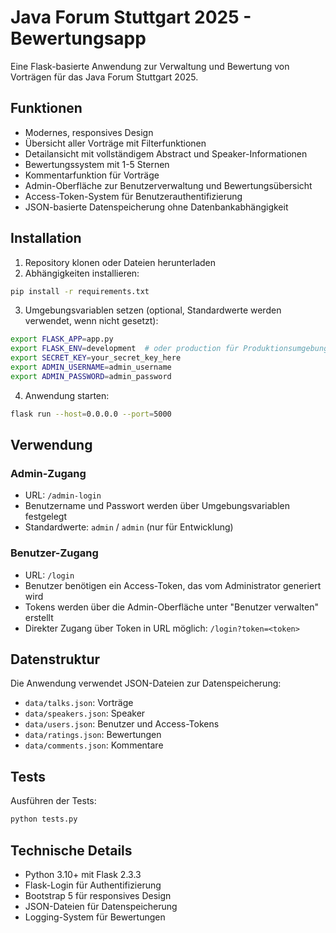 # Java Forum Stuttgart 2025 - Bewertungsapp

Eine Flask-basierte Anwendung zur Verwaltung und Bewertung von Vorträgen für das Java Forum Stuttgart 2025.

## Funktionen

- Modernes, responsives Design
- Übersicht aller Vorträge mit Filterfunktionen
- Detailansicht mit vollständigem Abstract und Speaker-Informationen
- Bewertungssystem mit 1-5 Sternen
- Kommentarfunktion für Vorträge
- Admin-Oberfläche zur Benutzerverwaltung und Bewertungsübersicht
- Access-Token-System für Benutzerauthentifizierung
- JSON-basierte Datenspeicherung ohne Datenbankabhängigkeit


## Installation

1. Repository klonen oder Dateien herunterladen
2. Abhängigkeiten installieren:

```bash
pip install -r requirements.txt
```

3. Umgebungsvariablen setzen (optional, Standardwerte werden verwendet, wenn nicht gesetzt):

```bash
export FLASK_APP=app.py
export FLASK_ENV=development  # oder production für Produktionsumgebung
export SECRET_KEY=your_secret_key_here
export ADMIN_USERNAME=admin_username
export ADMIN_PASSWORD=admin_password
```

4. Anwendung starten:

```bash
flask run --host=0.0.0.0 --port=5000
```

## Verwendung

### Admin-Zugang

- URL: `/admin-login`
- Benutzername und Passwort werden über Umgebungsvariablen festgelegt
- Standardwerte: `admin` / `admin` (nur für Entwicklung)

### Benutzer-Zugang

- URL: `/login`
- Benutzer benötigen ein Access-Token, das vom Administrator generiert wird
- Tokens werden über die Admin-Oberfläche unter "Benutzer verwalten" erstellt
- Direkter Zugang über Token in URL möglich: `/login?token=<token>`

## Datenstruktur

Die Anwendung verwendet JSON-Dateien zur Datenspeicherung:

- `data/talks.json`: Vorträge
- `data/speakers.json`: Speaker
- `data/users.json`: Benutzer und Access-Tokens
- `data/ratings.json`: Bewertungen
- `data/comments.json`: Kommentare

## Tests

Ausführen der Tests:

```bash
python tests.py
```

## Technische Details

- Python 3.10+ mit Flask 2.3.3
- Flask-Login für Authentifizierung
- Bootstrap 5 für responsives Design
- JSON-Dateien für Datenspeicherung
- Logging-System für Bewertungen
